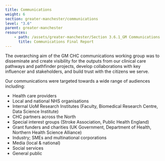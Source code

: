 ```yaml
---
title: Communications
weight: 6
section: greater-manchester/communications
level: "3.6"
parent: greater-manchester
resources: 
    - path: /assets/greater-manchester/Section 3.6.1_GM Communications Final report.pdf
      title: Communications Final Report
---
```


The overarching aim of the GM CHC communications working group was to disseminate and create visibility	for the outputs from	our clinical care pathways and pathfinder	projects, develop collaborations with key	influencer and stakeholders, and build trust with the citizens	we serve.	

Our communications were targeted towards a wide	range of audiences including:
- Health care	providers
- Local and national	NHS organisations	
- Internal UoM Research Institutes	(Faculty, Biomedical	Research Centre, Data Science Institute)	
- CHC	partners across the North
- Special interest groups (Stroke Association, Public Health England)	
- Grant funders and charities (UK Government, Department of Health, Northern Health Science Alliance)	
- Industry; SMEs and	multinational	corporations	
- Media (local & national)	
- Social services	
- General public
